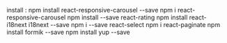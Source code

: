 install :
npm install react-responsive-carousel --save
npm i react-responsive-carousel
npm install --save react-rating
npm install react-i18next i18next --save
npm i --save react-select
npm i react-paginate
npm install formik --save
npm install yup --save

